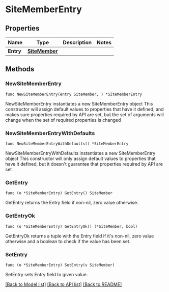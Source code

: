 # SiteMemberEntry

## Properties

Name | Type | Description | Notes
------------ | ------------- | ------------- | -------------
**Entry** | [**SiteMember**](SiteMember.md) |  | 

## Methods

### NewSiteMemberEntry

`func NewSiteMemberEntry(entry SiteMember, ) *SiteMemberEntry`

NewSiteMemberEntry instantiates a new SiteMemberEntry object
This constructor will assign default values to properties that have it defined,
and makes sure properties required by API are set, but the set of arguments
will change when the set of required properties is changed

### NewSiteMemberEntryWithDefaults

`func NewSiteMemberEntryWithDefaults() *SiteMemberEntry`

NewSiteMemberEntryWithDefaults instantiates a new SiteMemberEntry object
This constructor will only assign default values to properties that have it defined,
but it doesn't guarantee that properties required by API are set

### GetEntry

`func (o *SiteMemberEntry) GetEntry() SiteMember`

GetEntry returns the Entry field if non-nil, zero value otherwise.

### GetEntryOk

`func (o *SiteMemberEntry) GetEntryOk() (*SiteMember, bool)`

GetEntryOk returns a tuple with the Entry field if it's non-nil, zero value otherwise
and a boolean to check if the value has been set.

### SetEntry

`func (o *SiteMemberEntry) SetEntry(v SiteMember)`

SetEntry sets Entry field to given value.



[[Back to Model list]](../README.md#documentation-for-models) [[Back to API list]](../README.md#documentation-for-api-endpoints) [[Back to README]](../README.md)


